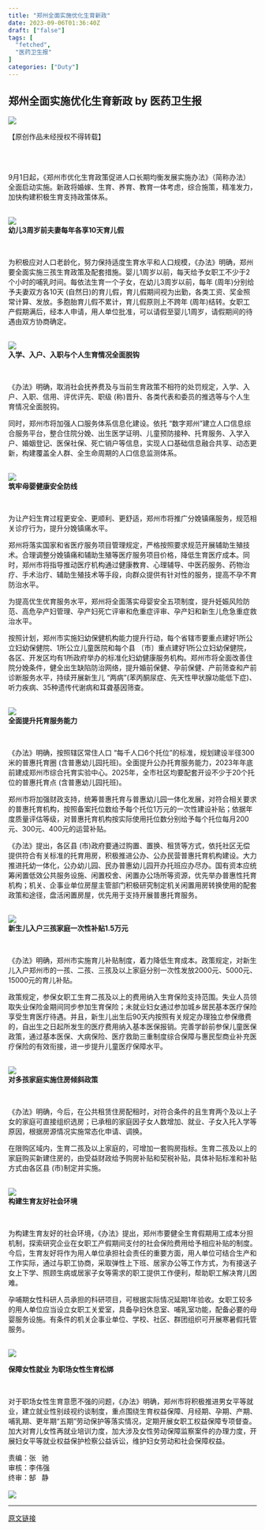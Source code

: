 ```yaml
---
title: "郑州全面实施优化生育新政"
date: 2023-09-06T01:36:40Z
draft: ["false"]
tags: [
  "fetched",
  "医药卫生报"
]
categories: ["Duty"]
---
```

郑州全面实施优化生育新政 by 医药卫生报
------
<div><p><img data-galleryid="" data-ratio="0.1796875" data-src="https://mmbiz.qpic.cn/mmbiz_gif/5ehQdF4iafTNmicgxSupjeq73ibSfkjJE3Xa5UOZ1frJjdYNl41ulBeOY9Qpb0hKibVriaodhicKATh3cAR77MXnLRwQ/640?wx_fmt=gif" data-type="gif" data-w="640" src="https://mmbiz.qpic.cn/mmbiz_gif/5ehQdF4iafTNmicgxSupjeq73ibSfkjJE3Xa5UOZ1frJjdYNl41ulBeOY9Qpb0hKibVriaodhicKATh3cAR77MXnLRwQ/640?wx_fmt=gif"></p><p><span>【</span><span>原创作品未经授权不得转载</span><span>】</span></p><section data-role="outer" label="edit by 135editor"><section data-tools="135编辑器" data-id="126874"><section><section><section><section><section><br></section></section><section><section><br></section></section></section></section><section><section data-autoskip="1"><p>9月1日起，《郑州市优化生育政策促进人口长期均衡发展实施办法》（简称办法）全面启动实施。新政将婚嫁、生育、养育、教育一体考虑，综合施策，精准发力，加快构建积极生育支持政策体系。<br><br></p><section data-tools="135编辑器" data-id="114694"><section><section><section><section><section><img data-ratio="1.3" data-src="https://mmbiz.qpic.cn/mmbiz_png/5ehQdF4iafTMCLxabK57Po12k0xClXc9hP617p6npQibXtTvrrWgCCWXb1txaswHaMNIFxzHibnTsb93PInvfkicRw/640?wx_fmt=png" data-type="png" data-w="40" data-width="100%" src="https://mmbiz.qpic.cn/mmbiz_png/5ehQdF4iafTMCLxabK57Po12k0xClXc9hP617p6npQibXtTvrrWgCCWXb1txaswHaMNIFxzHibnTsb93PInvfkicRw/640?wx_fmt=png"></section></section><section><strong data-brushtype="text">幼儿3周岁前夫妻每年各享10天育儿假</strong></section></section></section></section></section><p><br></p><p>为积极应对人口老龄化，努力保持适度生育水平和人口规模，《办法》明确，郑州要全面实施三孩生育政策及配套措施。婴儿1周岁以前，每天给予女职工不少于2个小时的哺乳时间。每依法生育一个子女，在幼儿3周岁以前，每年 (周年)分别给予夫妻双方各10天 (自然日)的育儿假，育儿假期间视为出勤，各类工资、奖金照常计算、发放。多胞胎育儿假不累计，育儿假原则上不跨年 (周年)结转。女职工产假期满后，经本人申请，用人单位批准，可以请假至婴儿1周岁，请假期间的待遇由双方协商确定。<br><br></p><section data-tools="135编辑器" data-id="114694"><section><section><section><section><section><img data-ratio="1.3" data-src="https://mmbiz.qpic.cn/mmbiz_png/5ehQdF4iafTMCLxabK57Po12k0xClXc9hP617p6npQibXtTvrrWgCCWXb1txaswHaMNIFxzHibnTsb93PInvfkicRw/640?wx_fmt=png" data-type="png" data-w="40" data-width="100%" src="https://mmbiz.qpic.cn/mmbiz_png/5ehQdF4iafTMCLxabK57Po12k0xClXc9hP617p6npQibXtTvrrWgCCWXb1txaswHaMNIFxzHibnTsb93PInvfkicRw/640?wx_fmt=png"></section></section><section><strong data-brushtype="text">入学、入户、入职与个人生育情况全面脱钩</strong></section></section></section></section></section><p><br></p><p>《办法》明确，取消社会抚养费及与当前生育政策不相符的处罚规定，入学、入户、入职、信用、评优评先、职级 (称)晋升、各类代表和委员的推选等与个人生育情况全面脱钩。</p><p>同时，郑州市将加强人口服务体系信息化建设。依托 “数字郑州”建立人口信息综合服务平台，整合住院分娩、出生医学证明、儿童预防接种、托育服务、入学入户、婚姻登记、医保社保、死亡销户等信息，实现人口基础信息融合共享、动态更新，构建覆盖全人群、全生命周期的人口信息监测体系。<br><br></p><section data-tools="135编辑器" data-id="114694"><section><section><section><section><section><img data-ratio="1.3" data-src="https://mmbiz.qpic.cn/mmbiz_png/5ehQdF4iafTMCLxabK57Po12k0xClXc9hP617p6npQibXtTvrrWgCCWXb1txaswHaMNIFxzHibnTsb93PInvfkicRw/640?wx_fmt=png" data-type="png" data-w="40" data-width="100%" src="https://mmbiz.qpic.cn/mmbiz_png/5ehQdF4iafTMCLxabK57Po12k0xClXc9hP617p6npQibXtTvrrWgCCWXb1txaswHaMNIFxzHibnTsb93PInvfkicRw/640?wx_fmt=png"></section></section><section><strong data-brushtype="text">筑牢母婴健康安全防线</strong></section></section></section></section></section><p><br></p><p>为让产妇生育过程更安全、更顺利、更舒适，郑州市将推广分娩镇痛服务，规范相关诊疗行为，提升分娩镇痛水平。</p><p>郑州将落实国家和省医疗服务项目管理规定，严格按照要求规范开展辅助生殖技术。合理调整分娩镇痛和辅助生殖等医疗服务项目价格，降低生育医疗成本。同时，郑州市将指导推动医疗机构通过健康教育、心理辅导、中医药服务、药物治疗、手术治疗、辅助生殖技术等手段，向群众提供有针对性的服务，提高不孕不育防治水平。</p><p>为提高优生优育服务水平，郑州将全面落实母婴安全五项制度，提升妊娠风险防范、高危孕产妇管理、孕产妇死亡评审和危重症评审、孕产妇和新生儿危急重症救治水平。</p><p>按照计划，郑州市实施妇幼保健机构能力提升行动，每个省辖市要重点建好1所公立妇幼保健院、1所公立儿童医院和每个县 〔市〕重点建好1所公立妇幼保健院，各区、开发区均有1所政府举办的标准化妇幼健康服务机构。郑州市将全面改善住院分娩条件，健全出生缺陷防治网络，提升婚前保健、孕前保健、产前筛查和产前诊断服务水平，持续开展新生儿 “两病”(苯丙酮尿症、先天性甲状腺功能低下症)、听力疾病、35种遗传代谢病和耳聋基因筛查。<br><br></p><section data-tools="135编辑器" data-id="114694"><section><section><section><section><section><img data-ratio="1.3" data-src="https://mmbiz.qpic.cn/mmbiz_png/5ehQdF4iafTMCLxabK57Po12k0xClXc9hP617p6npQibXtTvrrWgCCWXb1txaswHaMNIFxzHibnTsb93PInvfkicRw/640?wx_fmt=png" data-type="png" data-w="40" data-width="100%" src="https://mmbiz.qpic.cn/mmbiz_png/5ehQdF4iafTMCLxabK57Po12k0xClXc9hP617p6npQibXtTvrrWgCCWXb1txaswHaMNIFxzHibnTsb93PInvfkicRw/640?wx_fmt=png"></section></section><section><strong data-brushtype="text">全面提升托育服务能力</strong></section></section></section></section></section><p><br></p><p>《办法》明确，按照辖区常住人口 “每千人口6个托位”的标准，规划建设半径300米的普惠托育圈 (含普惠幼儿园托班)。全面提升公办托育服务能力，2023年年底前建成郑州市综合托育实验中心。2025年，全市社区均要配套开设不少于20个托位的普惠托育点 (含普惠幼儿园托班)。</p><p>郑州市将加强财政支持，统筹普惠托育与普惠幼儿园一体化发展，对符合相关要求的普惠托育机构，按照备案托位数给予每个托位1万元的一次性建设补贴；依据年度质量评估等级，对普惠托育机构按实际使用托位数分别给予每个托位每月200元、300元、400元的运营补贴。</p><p>《办法》提出，各区县 (市)政府要通过购置、置换、租赁等方式，依托社区无偿提供符合有关标准的托育用房，积极推进公办、公办民营普惠托育机构建设。大力推进托幼一体化，公办幼儿园、民办普惠幼儿园开办托班应办尽办。国有资本应统筹闲置低效公共服务设施、闲置校舍、闲置办公场所等资源，优先举办普惠性托育机构；机关、企事业单位房屋主管部门积极研究制定机关闲置用房转换使用的配套政策和途径，盘活闲置房屋，优先用于支持开展普惠托育服务。<br><br></p><section data-tools="135编辑器" data-id="114694"><section><section><section><section><section><img data-ratio="1.3" data-src="https://mmbiz.qpic.cn/mmbiz_png/5ehQdF4iafTMCLxabK57Po12k0xClXc9hP617p6npQibXtTvrrWgCCWXb1txaswHaMNIFxzHibnTsb93PInvfkicRw/640?wx_fmt=png" data-type="png" data-w="40" data-width="100%" src="https://mmbiz.qpic.cn/mmbiz_png/5ehQdF4iafTMCLxabK57Po12k0xClXc9hP617p6npQibXtTvrrWgCCWXb1txaswHaMNIFxzHibnTsb93PInvfkicRw/640?wx_fmt=png"></section></section><section><strong data-brushtype="text">新生儿入户三孩家庭一次性补贴1.5万元</strong></section></section></section></section></section><p><br></p><p>《办法》明确，郑州市实施育儿补贴制度，着力降低生育成本。政策规定，对新生儿入户郑州市的一孩、二孩、三孩及以上家庭分别一次性发放2000元、5000元、15000元的育儿补贴。</p><p>政策规定，参保女职工生育二孩及以上的费用纳入生育保险支持范围。失业人员领取失业保险金期间同步参加生育保险；未就业妇女通过参加城乡居民基本医疗保险享受生育医疗待遇。并且，新生儿出生后90天内按照有关规定办理独立参保缴费的，自出生之日起所发生的医疗费用纳入基本医保报销。完善学龄前参保儿童医保政策，通过基本医保、大病保险、医疗救助三重制度综合保障与惠民型商业补充医疗保险的有效衔接，进一步提升儿童医疗保障水平。<br><br></p><section data-tools="135编辑器" data-id="114694"><section><section><section><section><section><img data-ratio="1.3" data-src="https://mmbiz.qpic.cn/mmbiz_png/5ehQdF4iafTMCLxabK57Po12k0xClXc9hP617p6npQibXtTvrrWgCCWXb1txaswHaMNIFxzHibnTsb93PInvfkicRw/640?wx_fmt=png" data-type="png" data-w="40" data-width="100%" src="https://mmbiz.qpic.cn/mmbiz_png/5ehQdF4iafTMCLxabK57Po12k0xClXc9hP617p6npQibXtTvrrWgCCWXb1txaswHaMNIFxzHibnTsb93PInvfkicRw/640?wx_fmt=png"></section></section><section><strong data-brushtype="text">对多孩家庭实施住房倾斜政策</strong></section></section></section></section></section><p><br></p><p>《办法》明确，今后，在公共租赁住房配租时，对符合条件的且生育两个及以上子女的家庭可直接组织选房；已承租的家庭因子女人数增加、就业、子女入托入学等原因，根据房源情况实施常态化申请、调换。</p><p>在限购区域内，生育二孩及以上家庭的，可增加一套购房指标。生育二孩及以上的家庭购买新建住房的，由受益财政给予购房补贴和契税补贴，具体补贴标准和补贴方式由各区县 (市)制定并实施。<br><br></p><section data-tools="135编辑器" data-id="114694"><section><section><section><section><section><img data-ratio="1.3" data-src="https://mmbiz.qpic.cn/mmbiz_png/5ehQdF4iafTMCLxabK57Po12k0xClXc9hP617p6npQibXtTvrrWgCCWXb1txaswHaMNIFxzHibnTsb93PInvfkicRw/640?wx_fmt=png" data-type="png" data-w="40" data-width="100%" src="https://mmbiz.qpic.cn/mmbiz_png/5ehQdF4iafTMCLxabK57Po12k0xClXc9hP617p6npQibXtTvrrWgCCWXb1txaswHaMNIFxzHibnTsb93PInvfkicRw/640?wx_fmt=png"></section></section><section><strong data-brushtype="text">构建生育友好社会环境</strong></section></section></section></section></section><p><br></p><p>为构建生育友好的社会环境，《办法》提出，郑州市要健全生育假期用工成本分担机制，探索研究企业在女职工产假期间支付的社会保险费用给予相应补贴的制度。今后，生育友好将作为用人单位承担社会责任的重要方面，用人单位可结合生产和工作实际，通过与职工协商，采取弹性上下班、居家办公等工作方式，为有接送子女上下学、照顾生病或居家子女等需求的职工提供工作便利，帮助职工解决育儿困难。</p><p>孕哺期女性科研人员承担的科研项目，可根据实际情况延期1年验收。女职工较多的用人单位应当设立女职工关爱室，具备孕妇休息室、哺乳室功能，配备必要的母婴服务设施。有条件的机关企事业单位、学校、社区、群团组织可开展寒暑假托管服务。</p><section data-tools="135编辑器" data-id="114694"><section><section><section><section><p><br><img data-ratio="1.3" data-src="https://mmbiz.qpic.cn/mmbiz_png/5ehQdF4iafTMCLxabK57Po12k0xClXc9hP617p6npQibXtTvrrWgCCWXb1txaswHaMNIFxzHibnTsb93PInvfkicRw/640?wx_fmt=png" data-type="png" data-w="40" data-width="100%" src="https://mmbiz.qpic.cn/mmbiz_png/5ehQdF4iafTMCLxabK57Po12k0xClXc9hP617p6npQibXtTvrrWgCCWXb1txaswHaMNIFxzHibnTsb93PInvfkicRw/640?wx_fmt=png"></p></section><section><strong data-brushtype="text">保障女性就业 为职场女性生育松绑</strong></section></section></section></section></section><p><br></p><p>对于职场女性生育意愿不强的问题，《办法》明确，郑州市将积极推进男女平等就业，建立就业性别歧视约谈制度，重点围绕生育权益保障、月经期、孕期、产期、哺乳期、更年期“五期”劳动保护等落实情况，定期开展女职工权益保障专项督查。加大对育儿女性再就业培训力度，加大涉及女性劳动保障监察案件的办理力度，开展妇女平等就业权益保护检察公益诉讼，维护妇女劳动和社会保障权益。</p></section></section></section></section><section data-role="paragraph"><p><span>责编：张   驰</span><br data-filtered="filtered"><span>审核：李伟强<br data-filtered="filtered"><span>终审：郜   静<br data-filtered="filtered"><br data-filtered="filtered"></span></span><span></span><span></span><img data-galleryid="" data-ratio="0.4166666666666667" data-s="300,640" data-src="https://mmbiz.qpic.cn/mmbiz_jpg/5ehQdF4iafTNR0tmoDbdXdQBHqkb02Fp3UIOKq9otz7oTc811U7T2ZOthibPe5b1P4DvrgicTUxmMpsDJliaJH0kEQ/640?wx_fmt=jpeg&amp;wxfrom=5&amp;wx_lazy=1&amp;wx_co=1" data-type="jpeg" data-w="1080" src="https://mmbiz.qpic.cn/mmbiz_jpg/5ehQdF4iafTNR0tmoDbdXdQBHqkb02Fp3UIOKq9otz7oTc811U7T2ZOthibPe5b1P4DvrgicTUxmMpsDJliaJH0kEQ/640?wx_fmt=jpeg&amp;wxfrom=5&amp;wx_lazy=1&amp;wx_co=1"></p></section></section><p><mp-style-type data-value="3"></mp-style-type></p></div>  
<hr>
<a href="https://mp.weixin.qq.com/s/YXzdyPH52MIRMZAumLSRzw",target="_blank" rel="noopener noreferrer">原文链接</a>
